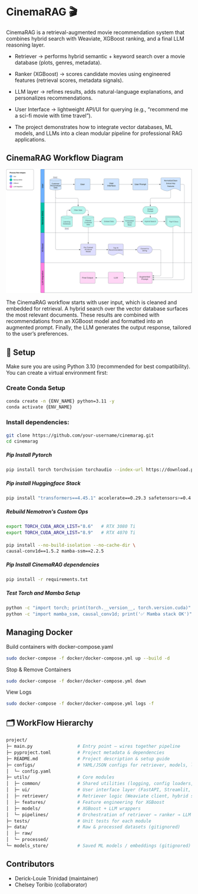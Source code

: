 # CinemaRAG 🎬

CinemaRAG is a retrieval-augmented movie recommendation system that combines hybrid search with Weaviate, XGBoost ranking, and a final LLM reasoning layer.

- Retriever → performs hybrid semantic + keyword search over a movie database (plots, genres, metadata).

- Ranker (XGBoost) → scores candidate movies using engineered features (retrieval scores, metadata signals).

- LLM layer → refines results, adds natural-language explanations, and personalizes recommendations.

- User Interface → lightweight API/UI for querying (e.g., “recommend me a sci-fi movie with time travel”).

- The project demonstrates how to integrate vector databases, ML models, and LLMs into a clean modular pipeline for professional RAG applications.

## CinemaRAG Workflow Diagram
![CinemaRAG Workflow](docs/images/workflow.svg)


The CinemaRAG workflow starts with user input, which is cleaned and embedded for retrieval. A hybrid search over the vector database surfaces the most relevant documents. These results are combined with recommendations from an XGBoost model and formatted into an augmented prompt. Finally, the LLM generates the output response, tailored to the user’s preferences.


## 🚀 Setup

Make sure you are using Python 3.10 (recommended for best compatibility). You can create a virtual environment first:

### Create Conda Setup
```Bash
conda create -n {ENV_NAME} python=3.11 -y
conda activate {ENV_NAME}
```

### Install dependencies:
```Bash
git clone https://github.com/your-username/cinemarag.git
cd cinemarag
```
##### Pip Install Pytorch
```Bash
pip install torch torchvision torchaudio --index-url https://download.pytorch.org/whl/cu121
```
##### Pip install Huggingface Stack
```Bash
pip install "transformers==4.45.1" accelerate==0.29.3 safetensors>=0.4.3 huggingface_hub>=0.23 bitsandbytes
```
##### Rebuild Nemotron's Custom Ops
```bash
export TORCH_CUDA_ARCH_LIST="8.6"   # RTX 3080 Ti
export TORCH_CUDA_ARCH_LIST="8.9"   # RTX 4070 Ti

pip install --no-build-isolation --no-cache-dir \
causal-conv1d==1.5.2 mamba-ssm==2.2.5
```

##### Pip Install CinemaRAG dependencies
```Bash
pip install -r requirements.txt
```

##### Test Torch and Mamba Setup
```bash
python -c "import torch; print(torch.__version__, torch.version.cuda)"
python -c "import mamba_ssm, causal_conv1d; print('✅ Mamba stack OK')"
```

## Managing Docker

Build containers with docker-compose.yaml
```Bash & Start
sudo docker-compose -f docker/docker-compose.yml up --build -d
```
Stop & Remove Containers
```Bash
sudo docker-compose -f docker/docker-compose.yml down
```
View Logs
```Bash
sudo docker-compose -f docker/docker-compose.yml logs -f
```


## 🗂️ WorkFlow Hierarchy


```Bash
project/
├─ main.py                 # Entry point – wires together pipeline
├─ pyproject.toml          # Project metadata & dependencies
├─ README.md               # Project description & setup guide
├─ configs/                # YAML/JSON configs for retriever, models, logging
│  └─ config.yaml
├─ utils/                  # Core modules
│  ├─ common/              # Shared utilities (logging, config loaders, types)
│  ├─ ui/                  # User interface layer (FastAPI, Streamlit, etc.)
│  ├─ retriever/           # Retriever logic (Weaviate client, hybrid search)
│  ├─ features/            # Feature engineering for XGBoost
│  ├─ models/              # XGBoost + LLM wrappers
│  └─ pipelines/           # Orchestration of retriever → ranker → LLM
├─ tests/                  # Unit tests for each module
├─ data/                   # Raw & processed datasets (gitignored)
│  ├─ raw/
│  └─ processed/
└─ models_store/           # Saved ML models / embeddings (gitignored)
```

## Contributors
- Derick-Louie Trinidad (maintainer)
- Chelsey Toribio (collaborator)